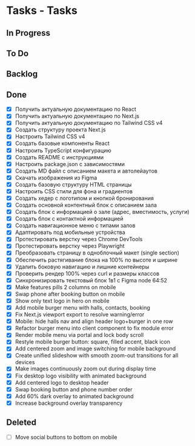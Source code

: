 # Tasks - Tasks

## In Progress


## To Do


## Backlog


## Done

- [x] Получить актуальную документацию по React
- [x] Получить актуальную документацию по Next.js
- [x] Получить актуальную документацию по Tailwind CSS v4
- [x] Создать структуру проекта Next.js
- [x] Настроить Tailwind CSS v4
- [x] Создать базовые компоненты React
- [x] Настроить TypeScript конфигурацию
- [x] Создать README с инструкциями
- [x] Настроить package.json с зависимостями
- [x] Создать MD файл с описанием макета и автолейаутов
- [x] Скачать изображения из Figma
- [x] Создать базовую структуру HTML страницы
- [x] Настроить CSS стили для фона и градиентов
- [x] Создать хедер с логотипом и кнопкой бронирования
- [x] Создать основной контентный блок с описанием зала
- [x] Создать блок с информацией о зале (адрес, вместимость, услуги)
- [x] Создать блок с контактной информацией
- [x] Создать навигационное меню с типами залов
- [x] Адаптировать под мобильные устройства
- [x] Протестировать верстку через Chrome DevTools
- [x] Протестировать верстку через Playwright
- [x] Преобразовать страницу в одноблочный макет (single section)
- [x] Обеспечить растягивание блока на 100% по высоте и ширине
- [x] Удалить боковую навигацию и лишние контейнеры
- [x] Проверить рендер 100% через curl и размеры классов
- [x] Синхронизировать текстовый блок 1в1 с Figma node 64:52
- [x] Make features pills 2 columns on mobile
- [x] Swap phone after booking button on mobile
- [x] Show only text logo in hero on mobile
- [x] Add mobile burger menu with halls, contacts, booking
- [x] Fix Next.js viewport export to resolve warning/error
- [x] Mobile: hide halls nav and align header logo+burger in one row
- [x] Refactor burger menu into client component to fix module error
- [x] Render mobile menu via portal and lock body scroll
- [x] Restyle mobile burger button: square, filled accent, black icon
- [x] Add centered zoom and image switching for mobile background
- [x] Create unified slideshow with smooth zoom-out transitions for all devices
- [x] Make images continuously zoom out during display time
- [x] Fix desktop logo visibility with animated background
- [x] Add centered logo to desktop header
- [x] Swap booking button and phone number order
- [x] Add 60% dark overlay to animated background
- [x] Increase background overlay transparency

## Deleted

- [ ] Move social buttons to bottom on mobile
